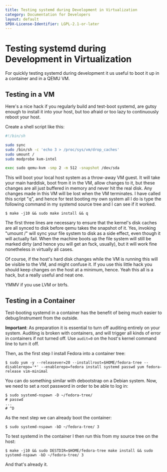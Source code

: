 ```yaml
---
title: Testing systemd during Development in Virtualization
category: Documentation for Developers
layout: default
SPDX-License-Identifier: LGPL-2.1-or-later
---
```


# Testing systemd during Development in Virtualization

For quickly testing systemd during development it us useful to boot it up in a container and in a QEMU VM.

## Testing in a VM

Here's a nice hack if you regularly build and test-boot systemd, are gutsy enough to install it into your host, but too afraid or too lazy to continuously reboot your host.

Create a shell script like this:

```sh
#!/bin/sh

sudo sync
sudo /bin/sh -c 'echo 3 > /proc/sys/vm/drop_caches'
sudo umount /
sudo modprobe kvm-intel

exec sudo qemu-kvm -smp 2 -m 512 -snapshot /dev/sda
```

This will boot your local host system as a throw-away VM guest.
It will take your main harddisk, boot from it in the VM, allow changes to it, but these changes are all just buffered in memory and never hit the real disk.
Any changes made in this VM will be lost when the VM terminates.
I have called this script "q", and hence for test booting my own system all I do is type the following command in my systemd source tree and I can see if it worked.

```
$ make -j10 && sudo make install && q
```

The first three lines are necessary to ensure that the kernel's disk caches are all synced to disk before qemu takes the snapshot of it.
Yes, invoking "umount /" will sync your file system to disk as a side effect, even though it will actually fail.
When the machine boots up the file system will still be marked dirty (and hence you will get an fsck, usually), but it will work fine nonetheless in virtually all cases.

Of course, if the host's hard disk changes while the VM is running this will be visible to the VM, and might confuse it.
If you use this little hack you should keep changes on the host at a minimum, hence.
Yeah this all is a hack, but a really useful and neat one.

YMMV if you use LVM or btrfs.

## Testing in a Container

Test-booting systemd in a container has the benefit of being much easier to debug/instrument from the outside.

**Important**: As preparation it is essential to turn off auditing entirely on your system.
Auditing is broken with containers, and will trigger all kinds of error in containers if not turned off.
Use `audit=0` on the host's kernel command line to turn it off.

Then, as the first step I install Fedora into a container tree:

```
$ sudo yum -y --releasever=20 --installroot=$HOME/fedora-tree --disablerepo='*' --enablerepo=fedora install systemd passwd yum fedora-release vim-minimal
```

You can do something similar with debootstrap on a Debian system. Now, we need to set a root password in order to be able to log in:

```
$ sudo systemd-nspawn -D ~/fedora-tree/
# passwd
...
# ^D
```

As the next step we can already boot the container:

```
$ sudo systemd-nspawn -bD ~/fedora-tree/ 3
```

To test systemd in the container I then run this from my source tree on the host:

```
$ make -j10 && sudo DESTDIR=$HOME/fedora-tree make install && sudo systemd-nspawn -bD ~/fedora-tree/ 3
```

And that's already it.
